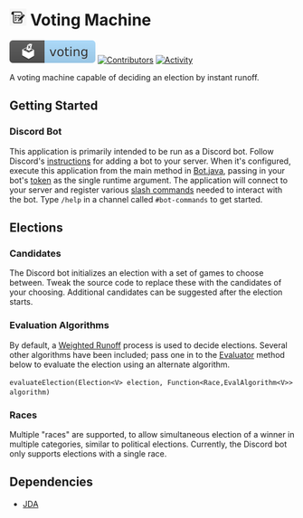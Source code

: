 # <img alt="Logo" src="src/main/resources/images/listicon.png" height="30"/> Voting Machine

<p>
    <img alt="Voting Badge" src="src/main/resources/images/votingbadge.svg" />
    <a href="https://github.com/ksscott/VotingMachine/graphs/contributors">
        <img src="https://img.shields.io/github/contributors/ksscott/VotingMachine" alt="Contributors" /></a>
    <a href="https://github.com/ksscott/VotingMachine/pulse">
        <img src="https://img.shields.io/github/commit-activity/m/ksscott/VotingMachine" alt="Activity" /></a>
</p>

A voting machine capable of deciding an election by instant runoff.

## Getting Started

### Discord Bot

This application is primarily intended to be run as a Discord bot. 
Follow Discord's [instructions](https://discord.com/developers/docs/getting-started) for adding a bot to your server. 
When it's configured, execute this application from the main method in [Bot.java](src/discord/bot/Bot.java), 
    passing in your bot's [token](https://discord.com/developers/docs/getting-started#configuring-your-bot) 
    as the single runtime argument.
The application will connect to your server and register various 
    [slash commands](https://discord.com/blog/slash-commands-are-here) needed to interact with the bot. 
Type `/help` in a channel called `#bot-commands` to get started.

## Elections

### Candidates

The Discord bot initializes an election with a set of games to choose between. 
Tweak the source code to replace these with the candidates of your choosing. 
Additional candidates can be suggested after the election starts.

### Evaluation Algorithms

By default, a [Weighted Runoff](https://electowiki.org/wiki/Instant_Runoff_Normalized_Ratings) 
    process is used to decide elections. 
Several other algorithms have been included; pass one in to the [Evaluator](src/algorithm/Evaluator.java) 
    method below to evaluate the election using an alternate algorithm.

`evaluateElection(Election<V> election, Function<Race,EvalAlgorithm<V>> algorithm)`

### Races

Multiple "races" are supported, to allow simultaneous election of a winner in multiple categories, 
    similar to political elections. 
Currently, the Discord bot only supports elections with a single race.

## Dependencies
* [JDA](https://github.com/discord-jda/JDA)
